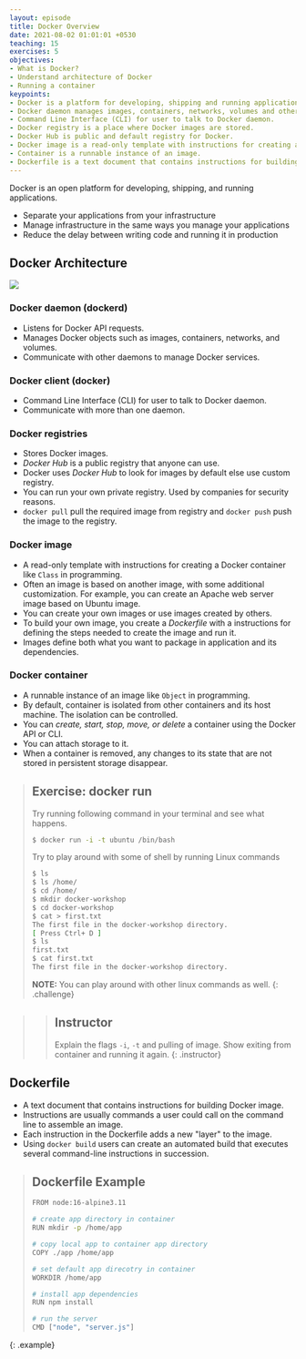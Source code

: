 ```yaml
---
layout: episode
title: Docker Overview
date: 2021-08-02 01:01:01 +0530
teaching: 15
exercises: 5
objectives:
- What is Docker?
- Understand architecture of Docker
- Running a container
keypoints:
- Docker is a platform for developing, shipping and running applications.
- Docker daemon manages images, containers, networks, volumes and others.
- Command Line Interface (CLI) for user to talk to Docker daemon.
- Docker registry is a place where Docker images are stored.
- Docker Hub is public and default registry for Docker.
- Docker image is a read-only template with instructions for creating a Docker container.
- Container is a runnable instance of an image.
- Dockerfile is a text document that contains instructions for building Docker image.
---
```


Docker is an open platform for developing, shipping, and running applications.

- Separate your applications from your infrastructure
- Manage infrastructure in the same ways you manage your applications
- Reduce the delay between writing code and running it in production

## Docker Architecture

<img src="https://docs.docker.com/engine/images/architecture.svg" class="embed-img">

### Docker daemon (dockerd)

- Listens for Docker API requests.
- Manages Docker objects such as images, containers, networks, and volumes.
- Communicate with other daemons to manage Docker services.

### Docker client (docker)

- Command Line Interface (CLI) for user to talk to Docker daemon.
- Communicate with more than one daemon.

### Docker registries

- Stores Docker images.
- _Docker Hub_ is a public registry that anyone can use.
- Docker uses _Docker Hub_ to look for images by default else use custom registry.
- You can run your own private registry. Used by companies for security reasons.
- `docker pull` pull the required image from registry and `docker push` push the image to the registry.

### Docker image

- A read-only template with instructions for creating a Docker container like `Class` in programming.
- Often an image is based on another image, with some additional customization.
  For example, you can create an Apache web server image based on Ubuntu image.
- You can create your own images or use images created by others.
- To build your own image, you create a _Dockerfile_ with a instructions for defining the steps needed to create the image and run it.
- Images define both what you want to package in application and its dependencies.

### Docker container

- A runnable instance of an image like `Object` in programming.
- By default, container is isolated from other containers and its host machine. The isolation can be controlled.
- You can _create, start, stop, move, or delete_ a container using the Docker API or CLI.
- You can attach storage to it.
- When a container is removed, any changes to its state that are not stored in persistent storage disappear.

> ## Exercise: docker run
>
> Try running following command in your terminal and see what happens.
>
> ~~~bash
> $ docker run -i -t ubuntu /bin/bash
> ~~~
>
> Try to play around with some of shell by running Linux commands
>
> ~~~bash
> $ ls
> $ ls /home/
> $ cd /home/
> $ mkdir docker-workshop
> $ cd docker-workshop
> $ cat > first.txt
> The first file in the docker-workshop directory.
> [ Press Ctrl+ D ]
> $ ls
> first.txt
> $ cat first.txt
> The first file in the docker-workshop directory.
> ~~~
>
> __NOTE:__ You can play around with other linux commands as well.
{: .challenge}

>> ## Instructor
>>
>> Explain the flags `-i`, `-t` and pulling of image. Show exiting from container and running it again.
{: .instructor}

## Dockerfile

- A text document that contains instructions for building Docker image.
- Instructions are usually commands a user could call on the command line to assemble an image.
- Each instruction in the Dockerfile adds a new "layer" to the image.
- Using `docker build` users can create an automated build that executes several command-line instructions in succession.

> ## Dockerfile Example
>
> ~~~bash
> FROM node:16-alpine3.11
>
> # create app directory in container
> RUN mkdir -p /home/app
>
> # copy local app to container app directory
> COPY ./app /home/app
>
> # set default app direcotry in container
> WORKDIR /home/app
>
> # install app dependencies
> RUN npm install
>
> # run the server
> CMD ["node", "server.js"]
> ~~~
{: .example}
